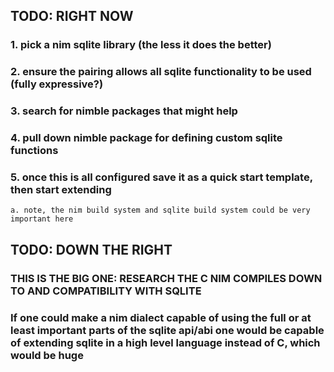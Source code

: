 ## TODO: RIGHT NOW

### 1. pick a nim sqlite library (the less it does the better)
### 2. ensure the pairing allows all sqlite functionality to be used (fully expressive?)
### 3. search for nimble packages that might help
### 4. pull down nimble package for defining custom sqlite functions
### 5. once this is all configured save it as a quick start template, then start extending
	a. note, the nim build system and sqlite build system could be very important here
    
    
    
    
    
    
    
## TODO: DOWN THE RIGHT    
    
### THIS IS THE BIG ONE: RESEARCH THE C NIM COMPILES DOWN TO AND COMPATIBILITY WITH SQLITE
### If one could make a nim dialect capable of using the full or at least important parts of the sqlite api/abi one would be capable of extending sqlite in a high level language instead of C, which would be huge
